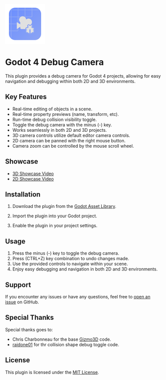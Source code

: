 ![icon.png](https://raw.githubusercontent.com/kcfresh53/Godot-Debug-Camera/refs/heads/master/icon.png)

# Godot 4 Debug Camera

This plugin provides a debug camera for Godot 4 projects, allowing for easy navigation and debugging within both 2D and 3D environments.

## Key Features

- Real-time editing of objects in a scene.
- Real-time property previews (name, transform, etc).
- Run-time debug collision visibility toggle.
- Toggle the debug camera with the minus (-) key.
- Works seamlessly in both 2D and 3D projects.
- 3D camera controls utilize default editor camera controls.
- 2D camera can be panned with the right mouse button.
- Camera zoom can be controlled by the mouse scroll wheel.

## Showcase

- [3D Showcase Video](https://github.com/kcfresh53/Godot-Debug-Camera/assets/62062589/6beda3b9-d5d4-472f-8ba7-52ac417a6ee0)
- [2D Showcase Video](https://github.com/kcfresh53/Godot-Debug-Camera/assets/62062589/c2d11e73-1708-4440-b50a-f4a8d7abf995)

## Installation

1. Download the plugin from the [Godot Asset Library](https://godotengine.org/asset-library/).

2. Import the plugin into your Godot project.

3. Enable the plugin in your project settings.

## Usage

1. Press the minus (-) key to toggle the debug camera.
2. Press (CTRL+Z) key combination to undo changes made.
3. Use the provided controls to navigate within your scene.
4. Enjoy easy debugging and navigation in both 2D and 3D environments.

## Support

If you encounter any issues or have any questions, feel free to [open an issue](https://github.com/kcfresh53/Godot-Debug-Camera/issues) on GitHub.

## Special Thanks

Special thanks goes to: 

- Chris Charbonneau for the base [Gizmo3D](https://github.com/chrisizeful/Gizmo3D) code.
- [raidone01](https://github.com/raldone01) for thr collision shape debug toggle code.

## License

This plugin is licensed under the [MIT License](LICENSE).
